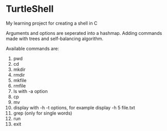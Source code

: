 # TurtleShell
My learning project for creating a shell in C

Arguments and options are seperated into a hashmap.
Adding commands made with trees and self-balancing algorithm.

Available commands are:
1.  pwd
2.  cd
3.  mkdir
4.  rmdir
5.  mkfile
6.  rmfile
7.  ls with -a option
8.  cp
9.  mv
10.  display with -h -t options, for example display -h 5 file.txt
11.  grep (only for single words)
12.  run
13.  exit
